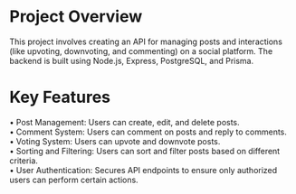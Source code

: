 <h1>Project Overview</h1>
This project involves creating an API for managing posts and interactions (like upvoting, downvoting, and commenting) on a social platform. The backend is built using Node.js, Express, PostgreSQL, and Prisma.

<h1>Key Features</h1>
• Post Management: Users can create, edit, and delete posts. </br>
• Comment System: Users can comment on posts and reply to comments.</br>
• Voting System: Users can upvote and downvote posts.</br>
• Sorting and Filtering: Users can sort and filter posts based on different criteria.</br>
• User Authentication: Secures API endpoints to ensure only authorized users can perform certain actions.</br>

